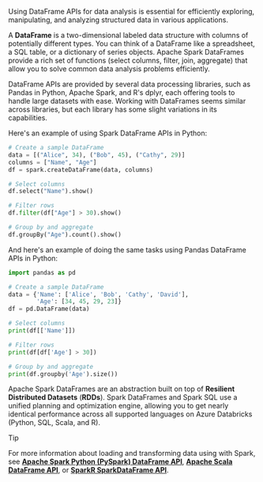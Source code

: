 Using DataFrame APIs for data analysis is essential for efficiently exploring, manipulating, and analyzing structured data in various applications.

A **DataFrame** is a two-dimensional labeled data structure with columns of potentially different types. You can think of a DataFrame like a spreadsheet, a SQL table, or a dictionary of series objects. Apache Spark DataFrames provide a rich set of functions (select columns, filter, join, aggregate) that allow you to solve common data analysis problems efficiently.

DataFrame APIs are provided by several data processing libraries, such as Pandas in Python, Apache Spark, and R's dplyr, each offering tools to handle large datasets with ease. Working with DataFrames seems similar across libraries, but each library has some slight variations in its capabilities.

Here's an example of using Spark DataFrame APIs in Python:

```python
# Create a sample DataFrame
data = [("Alice", 34), ("Bob", 45), ("Cathy", 29)]
columns = ["Name", "Age"]
df = spark.createDataFrame(data, columns)

# Select columns
df.select("Name").show()

# Filter rows
df.filter(df["Age"] > 30).show()

# Group by and aggregate
df.groupBy("Age").count().show()
```

And here's an example of doing the same tasks using Pandas DataFrame APIs in Python:

```python
import pandas as pd

# Create a sample DataFrame
data = {'Name': ['Alice', 'Bob', 'Cathy', 'David'],
        'Age': [34, 45, 29, 23]}
df = pd.DataFrame(data)

# Select columns
print(df[['Name']])

# Filter rows
print(df[df['Age'] > 30])

# Group by and aggregate
print(df.groupby('Age').size())
```

Apache Spark DataFrames are an abstraction built on top of **Resilient Distributed Datasets** (**RDDs**). Spark DataFrames and Spark SQL use a unified planning and optimization engine, allowing you to get nearly identical performance across all supported languages on Azure Databricks (Python, SQL, Scala, and R).

> [!Tip]
> For more information about loading and transforming data using with Spark, see **[Apache Spark Python (PySpark) DataFrame API](https://api-docs.databricks.com/python/pyspark/latest/pyspark.sql/api/pyspark.sql.DataFrame.html#pyspark-sql-dataframe)**, **[Apache Scala DataFrame API](https://api-docs.databricks.com/scala/spark/latest/org/apache/spark/index.html)**, or **[SparkR SparkDataFrame API](https://spark.apache.org/docs/latest/sparkr.html)**.
